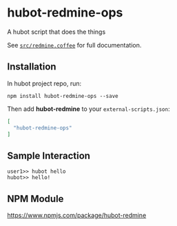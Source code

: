 # hubot-redmine-ops

A hubot script that does the things

See [`src/redmine.coffee`](src/redmine.coffee) for full documentation.

## Installation

In hubot project repo, run:

`npm install hubot-redmine-ops --save`

Then add **hubot-redmine** to your `external-scripts.json`:

```json
[
  "hubot-redmine-ops"
]
```

## Sample Interaction

```
user1>> hubot hello
hubot>> hello!
```

## NPM Module

https://www.npmjs.com/package/hubot-redmine
